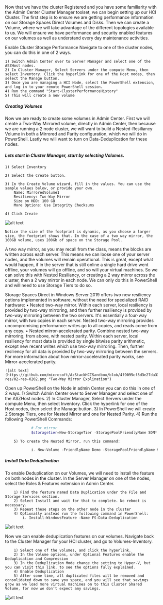 Now that we have the cluster Registered and you have some familiarity with the Admin Center Cluster Manager toolset, we can begin setting up our HCI Cluster. The first step is to ensure we are getting performance information on our Storage Spaces Direct Volumes and Disks. Then we can create a Volume, where we will take advantage of the different topologies available to us. We will ensure we have performance and security enabled features on our volumes as well as understand every day maintenance activities. 


Enable Cluster Storage Performance
Navigate to one of the cluster nodes, you can do this in one of 2 ways.

	1) Switch Admin Center over to Server Manager and select one of the ASZHost nodes. 
	2) In Cluster Manager, Select Servers under the compute Menu, then select Inventory. Click the hyperlink for one of the Host nodes, then select the Manage button. 
	3) Once you are managing a HCI Node, select the PowerShell extension, and log in to your remote PowerShell session.
	4) Run the command "Start-ClusterPerformanceHistory" 
	5) This will create a new volume



##### Creating Volumes
Now we are ready to create some volumes in Admin Center. First we will create a Two-Way Mirrored volume, directly in Admin Center, then because we are running a 2 node cluster, we will want to build a Nested-Resiliancy Volume in both a Mirrored and Parity configuration, which we will do in PowerShell. Lastly we will want to turn on Data-Deduplication for these nodes.

##### Lets start in Cluster Manager, start by selecting Volumes.

	1) Select Inventory
   
	2) Select the Create button.
   
	3) In the Create Volume wizard, fill in the values. You can use the sample values below, or provide your own.
		Name: MirroredVolume1
		Resiliency: Two-Way Mirror
		Size on HDD: 100 GB
		More Options: Use Integrity Checksums

	4) Click Create
	
![alt text](https://github.com/microsoft/AzStackHCISandbox/blob/4f9095cf5d3e27da33b82be89077d1aca8875e53/Scenarios/Media/Screenshots/02-res/02-res-01-01.png "Create Volume Wizard-WAC")


	Notice the size of the footprint is dynamic, as you choose a larger size, the footprint shows that. In the case of a two way mirror, the 100GB volume, uses 200Gb of space on the Storage Pool.

A two way mirror, as you may recall from the class, means the blocks are written across each server. This means we can loose one of your server nodes, and the volumes will remain operational. This is great, except what would happen, if in the server that is still online a single hard drive went offline, your volumes will go offline, and so will your virtual machines. So we can solve this with Nested Resiliancy, or creating a 2 way mirror across the cluster, then a 2 way mirror in each node. We can only do this in PowerShell and will need to use Storage Tiers to do so.
	
Storage Spaces Direct in Windows Server 2019 offers two new resiliency options implemented in software, without the need for specialized RAID hardware:
		• Nested two-way mirror. Within each server, local resiliency is provided by two-way mirroring, and then further resiliency is provided by two-way mirroring between the two servers. It's essentially a four-way mirror, with two copies in each server. Nested two-way mirroring provides uncompromising performance: writes go to all copies, and reads come from any copy.
		• Nested mirror-accelerated parity. Combine nested two-way mirroring, from above, with nested parity. Within each server, local resiliency for most data is provided by single bitwise parity arithmetic, except new recent writes which use two-way mirroring. Then, further resiliency for all data is provided by two-way mirroring between the servers. For more information about how mirror-accelerated parity works, see Mirror-accelerated parity.
		
	![alt text](https://github.com/microsoft/AzStackHCISandbox/blob/4f9095cf5d3e27da33b82be89077d1aca8875e53/Scenarios/Media/Screenshots/02-res/02-res-0202.png "Two-Way Mirror Explination")

Open up PowerShell on the Node in admin Center you can do this in one of 2 ways.
		1) Switch Admin Center over to Server Manager and select one of the ASZHost nodes. 
		2) In Cluster Manager, Select Servers under the compute Menu, then select Inventory. Click the hyperlink for one of the Host nodes, then select the Manage button. 
		3) In PowerShell we will create 2 Storage Tiers, one for Nested Mirror and one for Nested Parity.
		4) Run the following PowerShell Commands:
	
``` powerShell			
			# For mirror
			$storagetier=New-StorageTier -StoragePoolFriendlyName SDN* -FriendlyName NestedMirrorDemo -MediaType SSD -ResiliencySettingName mirror -NumberOfDataCopies 4 
```

			
		5) To create the Nested Mirror, run this command:
``` powershell
			i. New-Volume -FriendlyName Demo -StoragePoolFriendlyName SDN* -FileSystem CSVFS_ReFS -StorageTierFriendlyNames $storagetier.FriendlyName -StorageTierSizes 100gb -Verbose
```

			
			
#####	Install Data Deduplication
	
To enable Deduplication on our Volumes, we will need to install the feature on both nodes in the cluster. In the Server Manager on one of the nodes, select the Roles & Features extension in Admin Center. 
	
		1) Find the feature named Data Duplication under the File and Storage Services section.
		2) Select Install and wait for that to complete. No reboot is necessary.
		3) Repeat these steps on the other node in the cluster
		4) Optionally instead run the following command in PowerShell:
			i. Install-WindowsFeature -Name FS-Data-Deduplication 
	

![alt text](https://github.com/microsoft/AzStackHCISandbox/blob/4f9095cf5d3e27da33b82be89077d1aca8875e53/Scenarios/Media/Screenshots/02-res/02-res-0303.png "Install Data Dedup WAC")
	
	
Now we can enable deduplication features on our volumes. Navigate back to the Cluster Manager for your HCI cluster, and go to Volumes-Inventory.
		
		1) Select one of the volumes, and click the hyperlink.
		2) In the Volume options, under Optional Features enable the Deduplication and Compression
		3) In the Deduplication Mode change the setting to Hyper-V, but you can visit this link, to see the options fully explained.
		4) Enable Deduplication
		5) After some time, all duplicated files will be removed and consolidated down to save you space, and you will see that savings grow as we load more virtual machines on to this Cluster Shared Volume, for now we don’t expect any savings.
	
![alt text](https://github.com/microsoft/AzStackHCISandbox/blob/4f9095cf5d3e27da33b82be89077d1aca8875e53/Scenarios/Media/Screenshots/02-res/02-res-0404.png "Data DeDup Confirm-WAC")

	
		
		
